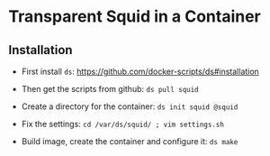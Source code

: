 # Transparent Squid in a Container

## Installation

  - First install `ds`: https://github.com/docker-scripts/ds#installation

  - Then get the scripts from github: `ds pull squid`

  - Create a directory for the container: `ds init squid @squid`

  - Fix the settings: `cd /var/ds/squid/ ; vim settings.sh`

  - Build image, create the container and configure it: `ds make`

